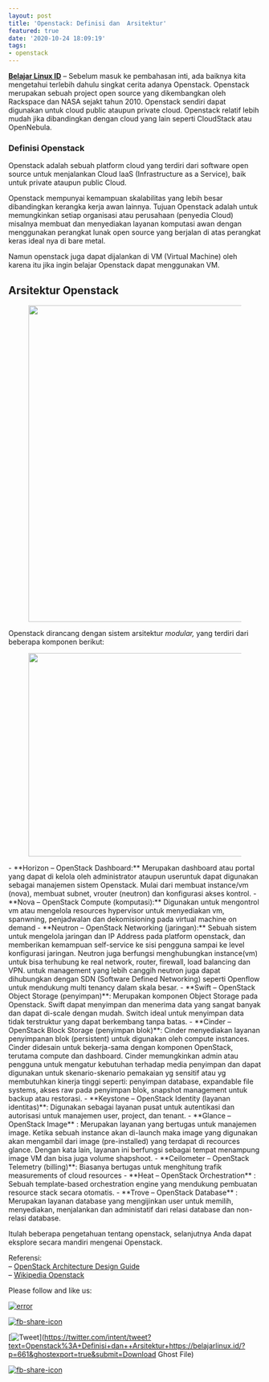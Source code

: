 ```yaml
---
layout: post
title: 'Openstack: Definisi dan  Arsitektur'
featured: true
date: '2020-10-24 18:09:19'
tags:
- openstack
---
```


**[Belajar Linux ID](/)** – Sebelum masuk ke pembahasan inti, ada baiknya kita mengetahui terlebih dahulu singkat cerita adanya Openstack. Openstack merupakan sebuah project open source yang dikembangkan oleh Rackspace dan NASA sejakt tahun 2010. Openstack sendiri dapat digunakan untuk cloud public ataupun private cloud. Openstack relatif lebih mudah jika dibandingkan dengan cloud yang lain seperti CloudStack atau OpenNebula.

### Definisi Openstack

Openstack adalah sebuah platform cloud yang terdiri dari software open source untuk menjalankan Cloud IaaS (Infrastructure as a Service), baik untuk private ataupun public Cloud.

Openstack mempunyai kemampuan skalabilitas yang lebih besar dibandingkan kerangka kerja awan lainnya. Tujuan Openstack adalah untuk memungkinkan setiap organisasi atau perusahaan (penyedia Cloud) misalnya membuat dan menyediakan layanan komputasi awan dengan menggunakan perangkat lunak open source yang berjalan di atas perangkat keras ideal nya di bare metal.

Namun openstack juga dapat dijalankan di VM (Virtual Machine) oleh karena itu jika ingin belajar Openstack dapat menggunakan VM.

## Arsitektur Openstack

<figure class="aligncenter size-large"><img loading="lazy" width="1024" height="630" src="/content/images/wordpress/2020/10/openstack1-1024x630.png" alt="" class="wp-image-663" srcset="/content/images/wordpress/2020/10/openstack1-1024x630.png 1024w, /content/images/wordpress/2020/10/openstack1-300x185.png 300w, /content/images/wordpress/2020/10/openstack1-768x473.png 768w, /content/images/wordpress/2020/10/openstack1.png 1300w" sizes="(max-width: 1024px) 100vw, 1024px"></figure>

Openstack dirancang dengan sistem arsitektur _modular,_ yang terdiri dari beberapa komponen berikut:

<figure class="wp-block-image size-large"><img loading="lazy" width="720" height="405" src="/content/images/wordpress/2020/10/openstack-2.jpg" alt="" class="wp-image-664" srcset="/content/images/wordpress/2020/10/openstack-2.jpg 720w, /content/images/wordpress/2020/10/openstack-2-300x169.jpg 300w" sizes="(max-width: 720px) 100vw, 720px"></figure>
- **Horizon – OpenStack Dashboard:** Merupakan dashboard atau portal yang dapat di kelola oleh administrator ataupun useruntuk dapat digunakan sebagai manajemen sistem Openstack. Mulai dari membuat instance/vm (nova), membuat subnet, vrouter (neutron) dan konfigurasi akses kontrol.  
- **Nova – OpenStack Compute (komputasi):** Digunakan untuk mengontrol vm atau mengelola resources hypervisor untuk menyediakan vm, spanwning, penjadwalan dan dekomisioning pada virtual machine on demand  
- **Neutron – OpenStack Networking (jaringan):** Sebuah sistem untuk mengelola jaringan dan IP Address pada platform openstack, dan memberikan kemampuan self-service ke sisi pengguna sampai ke level konfigurasi jaringan. Neutron juga berfungsi menghubungkan instance(vm) untuk bisa terhubung ke real network, router, firewall, load balancing dan VPN. untuk management yang lebih canggih neutron juga dapat dihubungkan dengan SDN (Software Defined Networking) seperti Openflow untuk mendukung multi tenancy dalam skala besar.  
- **Swift – OpenStack Object Storage (penyimpan)**: Merupakan komponen Object Storage pada Openstack. Swift dapat menyimpan dan menerima data yang sangat banyak dan dapat di-scale dengan mudah. Switch ideal untuk menyimpan data tidak terstruktur yang dapat berkembang tanpa batas.  
- **Cinder – OpenStack Block Storage (penyimpan blok)**: Cinder menyediakan layanan penyimpanan blok (persistent) untuk digunakan oleh compute instances. Cinder didesain untuk bekerja-sama dengan komponen OpenStack, terutama compute dan dashboard. Cinder memungkinkan admin atau pengguna untuk mengatur kebutuhan terhadap media penyimpan dan dapat digunakan untuk skenario-skenario pemakaian yg sensitif atau yg membutuhkan kinerja tinggi seperti: penyimpan database, expandable file systems, akses raw pada penyimpan blok, snapshot management untuk backup atau restorasi.  
- **Keystone – OpenStack Identity (layanan identitas)**: Digunakan sebagai layanan pusat untuk autentikasi dan autorisasi untuk manajemen user, project, dan tenant.  
- **Glance – OpenStack Image** : Merupakan layanan yang bertugas untuk manajemen image. Ketika sebuah instance akan di-launch maka image yang digunakan akan mengambil dari image (pre-installed) yang terdapat di recources glance. Dengan kata lain, layanan ini berfungsi sebagai tempat menampung image VM dan bisa juga volume shapshoot.  
- **Ceilometer – OpenStack Telemetry (billing)**: Biasanya bertugas untuk menghitung trafik measurements of cloud resources  
- **Heat – OpenStack Orchestration** : Sebuah template-based orchestration engine yang mendukung pembuatan resource stack secara otomatis.  
- **Trove – OpenStack Database** : Merupakan layanan database yang mengijinkan user untuk memilih, menyediakan, menjalankan dan administatif dari relasi database dan non-relasi database.

Itulah beberapa pengetahuan tentang openstack, selanjutnya Anda dapat eksplore secara mandiri mengenai Openstack.   
  
Referensi:   
– [OpenStack Architecture Design Guide](https://docs.openstack.org/arch-design/)  
– [Wikipedia Openstack](https://en.wikipedia.org/wiki/OpenStack)

Please follow and like us:

[![error](/wp-content/plugins/ultimate-social-media-icons/images/follow_subscribe.png)](https://api.follow.it/widgets/icon/VHc3d1lpVGdwRnE5QnV0eERCNUx5RCtvTTVoUkNYS3NNRmd5eVhlQW9tNXRHS3VTbGh6Y0NybkRJRS8zSGpjRDVZb1ZGMlNTSEpJYUpuZzZqNzdnd3VSN3dwM2VlQTF6ejJEaGV5UGRUbnlEcHFNd3luYTV4ZTZtUGowVWI2Q2x8M2kzdnBEeUIrUk5xOFI5TXZ3cHF3bFNQRkRJSGhUNGdrRFd0TlNtdE1OWT0=/OA==/)

[![fb-share-icon](/wp-content/plugins/ultimate-social-media-icons/images/visit_icons/fbshare_bck.png "Facebook Share")](https://www.facebook.com/sharer/sharer.php?u=https%3A%2F%2Fbelajarlinux.id%2F%3Fp%3D661%26ghostexport%3Dtrue%26submit%3DDownload+Ghost+File)

[![Tweet](/wp-content/plugins/ultimate-social-media-icons/images/visit_icons/en_US_Tweet.svg "Tweet")](https://twitter.com/intent/tweet?text=Openstack%3A+Definisi+dan++Arsitektur+https://belajarlinux.id/?p=661&ghostexport=true&submit=Download Ghost File)

[![fb-share-icon](/wp-content/plugins/ultimate-social-media-icons/images/share_icons/Pinterest_Save/en_US_save.svg "Pin Share")](#)

<!--kg-card-end: html-->